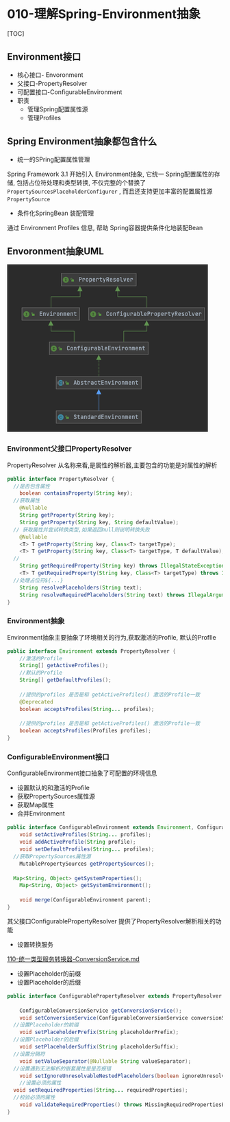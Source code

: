 # 010-理解Spring-Environment抽象

[TOC]

## Environment接口

- 核心接口- Envoronment
- 父接口-PropertyResolver
- 可配置接口-ConfigurableEnvironment
- 职责
  - 管理Spring配置属性源
  - 管理Profiles

## Spring Environment抽象都包含什么

- 统一的SPring配置属性管理

Spring Framework 3.1 开始引入 Environment抽象, 它统一 Spring配置属性的存储, 包括占位符处理和类型转换, 不仅完整的个替换了 `PropertySourcesPlaceholderConfigurer` , 而且还支持更加丰富的配置属性源 `PropertySource`

- 条件化SpringBean 装配管理

通过 Environment Profiles 信息, 帮助 Spring容器提供条件化地装配Bean

## Envoronment抽象UML

![image-20210113123624597](../../assets/image-20210113123624597.png)

### Environment父接口PropertyResolver

PropertyResolver 从名称来看,是属性的解析器,主要包含的功能是对属性的解析

```java
public interface PropertyResolver {
  //是否包含属性
	boolean containsProperty(String key);
  //获取属性
	@Nullable
	String getProperty(String key);
	String getProperty(String key, String defaultValue);
  // 获取属性并尝试转换类型,如果返回null则说明转换失败
	@Nullable
	<T> T getProperty(String key, Class<T> targetType);
	<T> T getProperty(String key, Class<T> targetType, T defaultValue);
  //
	String getRequiredProperty(String key) throws IllegalStateException;
	<T> T getRequiredProperty(String key, Class<T> targetType) throws IllegalStateException;
  //处理占位符${...}
	String resolvePlaceholders(String text);
	String resolveRequiredPlaceholders(String text) throws IllegalArgumentException;
}

```

### Environment抽象

Environment抽象主要抽象了环境相关的行为,获取激活的Profile, 默认的ProfIle

```java
public interface Environment extends PropertyResolver {
	//激活的Profile
	String[] getActiveProfiles();
	//默认的Profile
	String[] getDefaultProfiles();

	//提供的profiles 是否是和 getActiveProfiles() 激活的Profile一致
	@Deprecated
	boolean acceptsProfiles(String... profiles);

	//提供的profiles 是否是和 getActiveProfiles() 激活的Profile一致
	boolean acceptsProfiles(Profiles profiles);
}
```

### ConfigurableEnvironment接口

ConfigurableEnvironment接口抽象了可配置的环境信息

- 设置默认的和激活的Profile
- 获取PropertySources属性源
- 获取Map属性
- 合并Environment

```java
public interface ConfigurableEnvironment extends Environment, ConfigurablePropertyResolver {
	void setActiveProfiles(String... profiles);
	void addActiveProfile(String profile);
	void setDefaultProfiles(String... profiles);
  //获取PropertySources属性源
	MutablePropertySources getPropertySources();
	
  Map<String, Object> getSystemProperties();
	Map<String, Object> getSystemEnvironment();

	void merge(ConfigurableEnvironment parent);
}

```

其父接口ConfigurablePropertyResolver 提供了PropertyResolver解析相关的功能

- 设置转换服务 

[110-统一类型服务转换器-ConversionService.md](../014-Spring类型转换/110-统一类型服务转换器-ConversionService.md) 

- 设置Placeholder的前缀
- 设置Placeholder的后缀

```java
public interface ConfigurablePropertyResolver extends PropertyResolver {

	ConfigurableConversionService getConversionService();
	void setConversionService(ConfigurableConversionService conversionService);
  //设置Placeholder的前缀
	void setPlaceholderPrefix(String placeholderPrefix);
  //设置Placeholder的后缀
	void setPlaceholderSuffix(String placeholderSuffix);
  //设置分隔符
	void setValueSeparator(@Nullable String valueSeparator);
  //设置遇到无法解析的嵌套属性是是否报错
	void setIgnoreUnresolvableNestedPlaceholders(boolean ignoreUnresolvableNestedPlaceholders);
	//设置必须的属性
  void setRequiredProperties(String... requiredProperties);
  //校验必须的属性
	void validateRequiredProperties() throws MissingRequiredPropertiesException;
}

```

